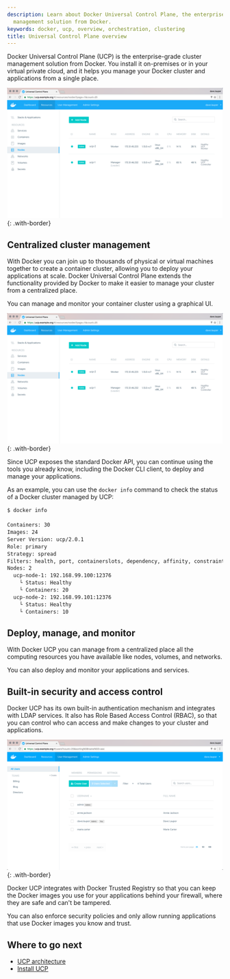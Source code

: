 ```yaml
---
description: Learn about Docker Universal Control Plane, the enterprise-grade cluster
  management solution from Docker.
keywords: docker, ucp, overview, orchestration, clustering
title: Universal Control Plane overview
---
```


Docker Universal Control Plane (UCP) is the enterprise-grade cluster management
solution from Docker. You install it on-premises or in your virtual private
cloud, and it helps you manage your Docker cluster and applications from a
single place.

![](images/overview-1.png){: .with-border}

## Centralized cluster management

With Docker you can join up to thousands of physical or virtual machines
together to create a container cluster, allowing you to deploy your applications
at scale. Docker Universal Control Plane extends the functionality provided
by Docker to make it easier to manage your cluster from a centralized place.

You can manage and monitor your container cluster using a graphical UI.

![](images/overview-2.png){: .with-border}

Since UCP exposes the standard Docker API, you can continue using the tools
you already know, including the Docker CLI client, to deploy and manage your
applications.

As an example, you can use the `docker info` command to check the
status of a Docker cluster managed by UCP:

```bash
$ docker info

Containers: 30
Images: 24
Server Version: ucp/2.0.1
Role: primary
Strategy: spread
Filters: health, port, containerslots, dependency, affinity, constraint
Nodes: 2
  ucp-node-1: 192.168.99.100:12376
    └ Status: Healthy
    └ Containers: 20
  ucp-node-2: 192.168.99.101:12376
    └ Status: Healthy
    └ Containers: 10
```

## Deploy, manage, and monitor

With Docker UCP you can manage from a centralized place all the computing
resources you have available like nodes, volumes, and networks.

You can also deploy and monitor your applications and services.

## Built-in security and access control

Docker UCP has its own built-in authentication mechanism and integrates with
LDAP services. It also has Role Based Access Control (RBAC), so that you can
control who can access and make changes to your cluster and applications.

![](images/overview-3.png){: .with-border}

Docker UCP integrates with Docker Trusted Registry so that you can keep the
Docker images you use for your applications behind your firewall, where they
are safe and can't be tampered.

You can also enforce security policies and only allow running applications
that use Docker images you know and trust.

## Where to go next

* [UCP architecture](architecture.md)
* [Install UCP](admin/install/index.md)

